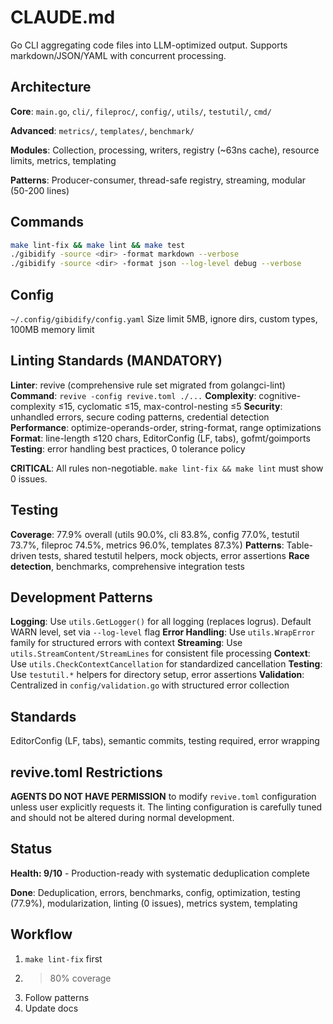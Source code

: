 # CLAUDE.md

Go CLI aggregating code files into LLM-optimized output.
Supports markdown/JSON/YAML with concurrent processing.

## Architecture

**Core**: `main.go`, `cli/`, `fileproc/`, `config/`, `utils/`, `testutil/`, `cmd/`

**Advanced**: `metrics/`, `templates/`, `benchmark/`

**Modules**: Collection, processing, writers, registry (~63ns cache), resource limits, metrics, templating

**Patterns**: Producer-consumer, thread-safe registry, streaming, modular (50-200 lines)

## Commands

```bash
make lint-fix && make lint && make test
./gibidify -source <dir> -format markdown --verbose
./gibidify -source <dir> -format json --log-level debug --verbose
```

## Config

`~/.config/gibidify/config.yaml`
Size limit 5MB, ignore dirs, custom types, 100MB memory limit

## Linting Standards (MANDATORY)

**Linter**: revive (comprehensive rule set migrated from golangci-lint)
**Command**: `revive -config revive.toml ./...`
**Complexity**: cognitive-complexity ≤15, cyclomatic ≤15, max-control-nesting ≤5
**Security**: unhandled errors, secure coding patterns, credential detection
**Performance**: optimize-operands-order, string-format, range optimizations
**Format**: line-length ≤120 chars, EditorConfig (LF, tabs), gofmt/goimports
**Testing**: error handling best practices, 0 tolerance policy

**CRITICAL**: All rules non-negotiable. `make lint-fix && make lint` must show 0 issues.

## Testing

**Coverage**: 77.9% overall (utils 90.0%, cli 83.8%, config 77.0%, testutil 73.7%, fileproc 74.5%, metrics 96.0%, templates 87.3%)
**Patterns**: Table-driven tests, shared testutil helpers, mock objects, error assertions
**Race detection**, benchmarks, comprehensive integration tests

## Development Patterns

**Logging**: Use `utils.GetLogger()` for all logging (replaces logrus). Default WARN level, set via `--log-level` flag
**Error Handling**: Use `utils.WrapError` family for structured errors with context
**Streaming**: Use `utils.StreamContent/StreamLines` for consistent file processing
**Context**: Use `utils.CheckContextCancellation` for standardized cancellation
**Testing**: Use `testutil.*` helpers for directory setup, error assertions
**Validation**: Centralized in `config/validation.go` with structured error collection

## Standards

EditorConfig (LF, tabs), semantic commits, testing required, error wrapping

## revive.toml Restrictions

**AGENTS DO NOT HAVE PERMISSION** to modify `revive.toml` configuration unless user explicitly requests it.
The linting configuration is carefully tuned and should not be altered during normal development.

## Status

**Health: 9/10** - Production-ready with systematic deduplication complete

**Done**: Deduplication, errors, benchmarks, config, optimization, testing (77.9%), modularization, linting (0 issues), metrics system, templating

## Workflow

1. `make lint-fix` first
2. >80% coverage
3. Follow patterns
4. Update docs
